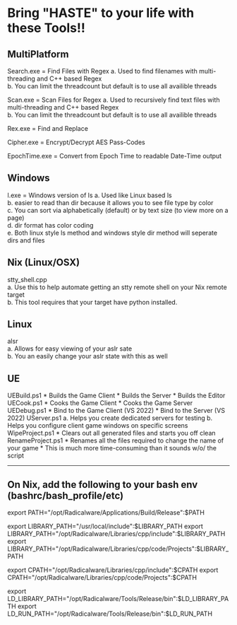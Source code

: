 
# Bring "HASTE" to your life with these Tools!!  


## MultiPlatform

Search.exe = Find Files with Regex
    a.  Used to find filenames with multi-threading and C++ based Regex  
    b.  You can limit the threadcount but default is to use all availible threads  

Scan.exe = Scan Files for Regex
    a.  Used to recursively find text files with multi-threading and C++ based Regex  
    b.  You can limit the threadcount but default is to use all availible threads  

Rex.exe = Find and Replace

Cipher.exe = Encrypt/Decrypt AES Pass-Codes

EpochTime.exe = Convert from Epoch Time to readable Date-Time output

## Windows

l.exe = Windows version of ls
    a.  Used like Linux based ls  
    b.  easier to read than dir because it allows you to see file type by color  
    c.  You can sort via alphabetically (default) or by text size (to view more on a page)  
    d.  dir format has color coding  
    e.  Both linux style ls method and windows style dir method will seperate dirs and files  

## Nix (Linux/OSX)

stty_shell.cpp  
    a.  Use this to help automate getting an stty remote shell on your Nix remote target  
    b.  This tool requires that your target have python installed.  

## Linux

alsr  
    a. Allows for easy viewing of your aslr sate  
    b. You an easily change your aslr state with this as well  

## UE

UEBuild.ps1
    * Builds the Game Client
    * Builds the Server
    * Builds the Editor
UECook.ps1
    * Cooks the Game Client
    * Cooks the Game Server
UEDebug.ps1
    * Bind to the Game Client (VS 2022)
    * Bind to the Server (VS 2022)
UServer.ps1
    a. Helps you create dedicated servers for testing
    b. Helps you configure client game windows on specific screens
WipeProject.ps1
    * Clears out all generated files and starts you off clean
RenameProject.ps1
    * Renames all the files required to change the name of your game
    * This is much more time-consuming than it sounds w/o/ the script

****************************************************************************************************

## On Nix, add the following to your bash env (bashrc/bash_profile/etc)

export PATH="/opt/Radicalware/Applications/Build/Release":$PATH

export LIBRARY_PATH="/usr/local/include":$LIBRARY_PATH
export LIBRARY_PATH="/opt/Radicalware/Libraries/cpp/include":$LIBRARY_PATH
export LIBRARY_PATH="/opt/Radicalware/Libraries/cpp/code/Projects":$LIBRARY_PATH

export CPATH="/opt/Radicalware/Libraries/cpp/include":$CPATH
export CPATH="/opt/Radicalware/Libraries/cpp/code/Projects":$CPATH

export LD_LIBRARY_PATH="/opt/Radicalware/Tools/Release/bin":$LD_LIBRARY_PATH
export LD_RUN_PATH="/opt/Radicalware/Tools/Release/bin":$LD_RUN_PATH

